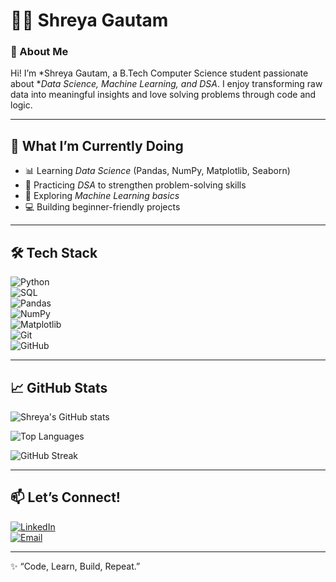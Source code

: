 # 👩‍💻 Shreya Gautam  

### 🌟 About Me  
Hi! I’m *Shreya Gautam, a B.Tech Computer Science student passionate about **Data Science, Machine Learning, and DSA*. I enjoy transforming raw data into meaningful insights and love solving problems through code and logic.  

---

## 🚀 What I’m Currently Doing  
- 📊 Learning *Data Science* (Pandas, NumPy, Matplotlib, Seaborn)  
- 🔢 Practicing *DSA* to strengthen problem-solving skills  
- 🌱 Exploring *Machine Learning basics*  
- 💻 Building beginner-friendly projects  

---

## 🛠 Tech Stack  
![Python](https://img.shields.io/badge/Python-3776AB?style=for-the-badge&logo=python&logoColor=white)   
![SQL](https://img.shields.io/badge/SQL-4479A1?style=for-the-badge&logo=postgresql&logoColor=white)  
![Pandas](https://img.shields.io/badge/Pandas-150458?style=for-the-badge&logo=pandas&logoColor=white)  
![NumPy](https://img.shields.io/badge/Numpy-013243?style=for-the-badge&logo=numpy&logoColor=white)  
![Matplotlib](https://img.shields.io/badge/Matplotlib-005571?style=for-the-badge&logo=plotly&logoColor=white)  
![Git](https://img.shields.io/badge/Git-F05032?style=for-the-badge&logo=git&logoColor=white)  
![GitHub](https://img.shields.io/badge/GitHub-181717?style=for-the-badge&logo=github&logoColor=white)  

---

## 📈 GitHub Stats  
![Shreya's GitHub stats](https://github-readme-stats.vercel.app/api?username=shreyagautam1526&show_icons=true&theme=radical)  

![Top Languages](https://github-readme-stats.vercel.app/api/top-langs/?username=shreyagautam1526&layout=compact&theme=radical)  

![GitHub Streak](https://github-readme-streak-stats.herokuapp.com/?user=shreyagautam1526&theme=radical)  

---

## 📫 Let’s Connect!  
[![LinkedIn](https://img.shields.io/badge/LinkedIn-0A66C2?style=for-the-badge&logo=linkedin&logoColor=white)](www.linkedin.com/in/shreya-gautam-60a735318)  
[![Email](https://img.shields.io/badge/Email-D14836?style=for-the-badge&logo=gmail&logoColor=white)](mailto:shreyagautam1526@gmail.com)  
  

---

✨ “Code, Learn, Build, Repeat.”


<!---
shreyagautam1526/shreyagautam1526 is a ✨ special ✨ repository because its `README.md` (this file) appears on your GitHub profile.
You can click the Preview link to take a look at your changes.
--->
